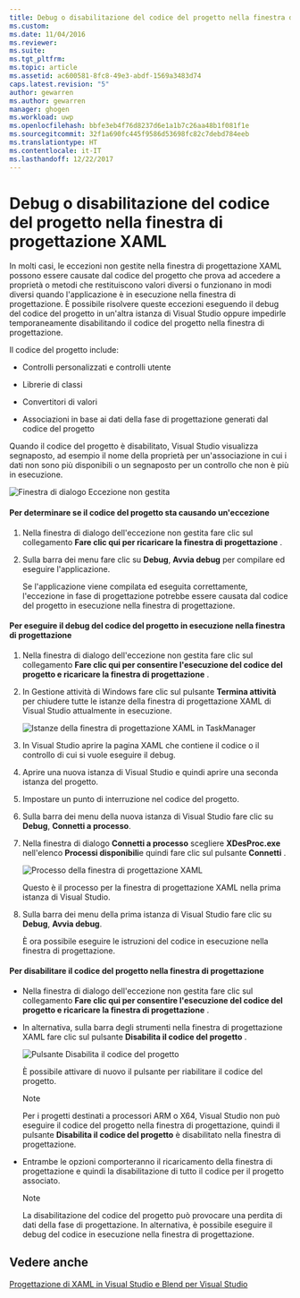 ```yaml
---
title: Debug o disabilitazione del codice del progetto nella finestra di progettazione XAML | Microsoft Docs
ms.custom: 
ms.date: 11/04/2016
ms.reviewer: 
ms.suite: 
ms.tgt_pltfrm: 
ms.topic: article
ms.assetid: ac600581-8fc8-49e3-abdf-1569a3483d74
caps.latest.revision: "5"
author: gewarren
ms.author: gewarren
manager: ghogen
ms.workload: uwp
ms.openlocfilehash: bbfe3eb4f76d8237d6e1a1b7c26aa48b1f081f1e
ms.sourcegitcommit: 32f1a690fc445f9586d53698fc82c7debd784eeb
ms.translationtype: HT
ms.contentlocale: it-IT
ms.lasthandoff: 12/22/2017
---
```

# <a name="debugging-or-disabling-project-code-in-xaml-designer"></a>Debug o disabilitazione del codice del progetto nella finestra di progettazione XAML
In molti casi, le eccezioni non gestite nella finestra di progettazione XAML possono essere causate dal codice del progetto che prova ad accedere a proprietà o metodi che restituiscono valori diversi o funzionano in modi diversi quando l'applicazione è in esecuzione nella finestra di progettazione. È possibile risolvere queste eccezioni eseguendo il debug del codice del progetto in un'altra istanza di Visual Studio oppure impedirle temporaneamente disabilitando il codice del progetto nella finestra di progettazione.  
  
 Il codice del progetto include:  
  
-   Controlli personalizzati e controlli utente  
  
-   Librerie di classi  
  
-   Convertitori di valori  
  
-   Associazioni in base ai dati della fase di progettazione generati dal codice del progetto  
  
 Quando il codice del progetto è disabilitato, Visual Studio visualizza segnaposto, ad esempio il nome della proprietà per un'associazione in cui i dati non sono più disponibili o un segnaposto per un controllo che non è più in esecuzione.  
  
 ![Finestra di dialogo Eccezione non gestita](../designers/media/xaml_unhandledexception.png "XAML_UnhandledException")  
  
#### <a name="to-determine-if-project-code-is-causing-an-exception"></a>Per determinare se il codice del progetto sta causando un'eccezione  
  
1.  Nella finestra di dialogo dell'eccezione non gestita fare clic sul collegamento **Fare clic qui per ricaricare la finestra di progettazione** .  
  
2.  Sulla barra dei menu fare clic su **Debug**, **Avvia debug** per compilare ed eseguire l'applicazione.  
  
     Se l'applicazione viene compilata ed eseguita correttamente, l'eccezione in fase di progettazione potrebbe essere causata dal codice del progetto in esecuzione nella finestra di progettazione.  
  
#### <a name="to-debug-project-code-running-in-the-designer"></a>Per eseguire il debug del codice del progetto in esecuzione nella finestra di progettazione  
  
1.  Nella finestra di dialogo dell'eccezione non gestita fare clic sul collegamento **Fare clic qui per consentire l'esecuzione del codice del progetto e ricaricare la finestra di progettazione** .  
  
2.  In Gestione attività di Windows fare clic sul pulsante **Termina attività** per chiudere tutte le istanze della finestra di progettazione XAML di Visual Studio attualmente in esecuzione.  
  
     ![Istanze della finestra di progettazione XAML in TaskManager](../designers/media/xaml_taskmanager.png "XAML_TaskManager")  
  
3.  In Visual Studio aprire la pagina XAML che contiene il codice o il controllo di cui si vuole eseguire il debug.  
  
4.  Aprire una nuova istanza di Visual Studio e quindi aprire una seconda istanza del progetto.  
  
5.  Impostare un punto di interruzione nel codice del progetto.  
  
6.  Sulla barra dei menu della nuova istanza di Visual Studio fare clic su **Debug**, **Connetti a processo**.  
  
7.  Nella finestra di dialogo **Connetti a processo** scegliere **XDesProc.exe** nell'elenco **Processi disponibili**e quindi fare clic sul pulsante **Connetti** .  
  
     ![Processo della finestra di progettazione XAML](../designers/media/xaml_attach.png "XAML_Attach")  
  
     Questo è il processo per la finestra di progettazione XAML nella prima istanza di Visual Studio.  
  
8.  Sulla barra dei menu della prima istanza di Visual Studio fare clic su **Debug**, **Avvia debug**.  
  
     È ora possibile eseguire le istruzioni del codice in esecuzione nella finestra di progettazione.  
  
#### <a name="to-disable-project-code-in-the-designer"></a>Per disabilitare il codice del progetto nella finestra di progettazione  
  
-   Nella finestra di dialogo dell'eccezione non gestita fare clic sul collegamento **Fare clic qui per consentire l'esecuzione del codice del progetto e ricaricare la finestra di progettazione** .  
  
-   In alternativa, sulla barra degli strumenti nella finestra di progettazione XAML fare clic sul pulsante **Disabilita il codice del progetto** .  
  
     ![Pulsante Disabilita il codice del progetto](../designers/media/xaml_disablecode.png "XAML_DisableCode")  
  
     È possibile attivare di nuovo il pulsante per riabilitare il codice del progetto.  
  
    > [!NOTE]
    >  Per i progetti destinati a processori ARM o X64, Visual Studio non può eseguire il codice del progetto nella finestra di progettazione, quindi il pulsante **Disabilita il codice del progetto** è disabilitato nella finestra di progettazione.  
  
-   Entrambe le opzioni comporteranno il ricaricamento della finestra di progettazione e quindi la disabilitazione di tutto il codice per il progetto associato.  
  
    > [!NOTE]
    >  La disabilitazione del codice del progetto può provocare una perdita di dati della fase di progettazione. In alternativa, è possibile eseguire il debug del codice in esecuzione nella finestra di progettazione.  
  
## <a name="see-also"></a>Vedere anche  
 [Progettazione di XAML in Visual Studio e Blend per Visual Studio](../designers/designing-xaml-in-visual-studio.md)